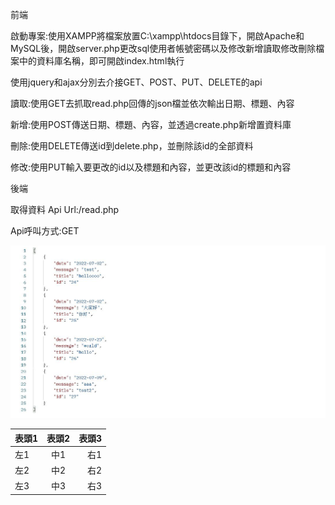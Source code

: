 前端

啟動專案:使用XAMPP將檔案放置C:\xampp\htdocs目錄下，開啟Apache和MySQL後，開啟server.php更改sql使用者帳號密碼以及修改新增讀取修改刪除檔案中的資料庫名稱，即可開啟index.html執行

使用jquery和ajax分別去介接GET、POST、PUT、DELETE的api

讀取:使用GET去抓取read.php回傳的json檔並依次輸出日期、標題、內容

新增:使用POST傳送日期、標題、內容，並透過create.php新增置資料庫

刪除:使用DELETE傳送id到delete.php，並刪除該id的全部資料

修改:使用PUT輸入要更改的id以及標題和內容，並更改該id的標題和內容


後端

取得資料
Api Url:/read.php

Api呼叫方式:GET

![image](https://github.com/erroreo/php-billboard/blob/master/2.jpg)

| 表頭1 | 表頭2 | 表頭3 |
|-------|:-----:|------:|
| 左1   |  中1  |   右1 |
| 左2   |  中2  |   右2 |
| 左3   |  中3  |   右3 |
